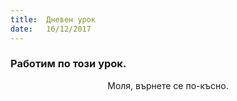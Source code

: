 ```yaml
---
title:  Дневен урок
date:   16/12/2017
---
```


### Работим по този урок.
<center>Моля, върнете се по-късно.</center>